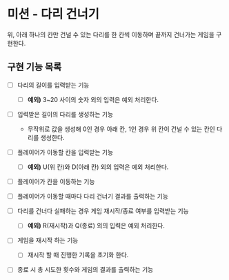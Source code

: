 # 미션 - 다리 건너기
위, 아래 하나의 칸만 건널 수 있는 다리를 한 칸씩 이동하며 끝까지 건너가는 게임을 구현한다.

## 구현 기능 목록

- [ ] 다리의 길이를 입력받는 기능
    - [ ] **예외)** 3~20 사이의 숫자 외의 입력은 예외 처리한다.

- [ ] 입력받은 길이의 다리를 생성하는 기능
    - 무작위로 값을 생성해 0인 경우 아래 칸, 1인 경우 위 칸이 건널 수 있는 칸인 다리를 생성한다.

- [ ] 플레이어가 이동할 칸을 입력받는 기능
    - [ ] **예외)** U(위 칸)와 D(아래 칸) 외의 입력은 예외 처리한다.

- [ ] 플레이어가 칸을 이동하는 기능

- [ ] 플레이어가 이동할 때마다 다리 건너기 결과를 출력하는 기능

- [ ] 다리를 건너다 실패하는 경우 게임 재시작/종료 여부를 입력받는 기능
    - [ ] **예외)** R(재시작)과 Q(종료) 외의 입력은 예외 처리한다.

- [ ] 게임을 재시작 하는 기능
    - [ ] 재시작 할 때 진행한 기록을 초기화 한다.

- [ ] 종료 시 총 시도한 횟수와 게임의 결과를 출력하는 기능